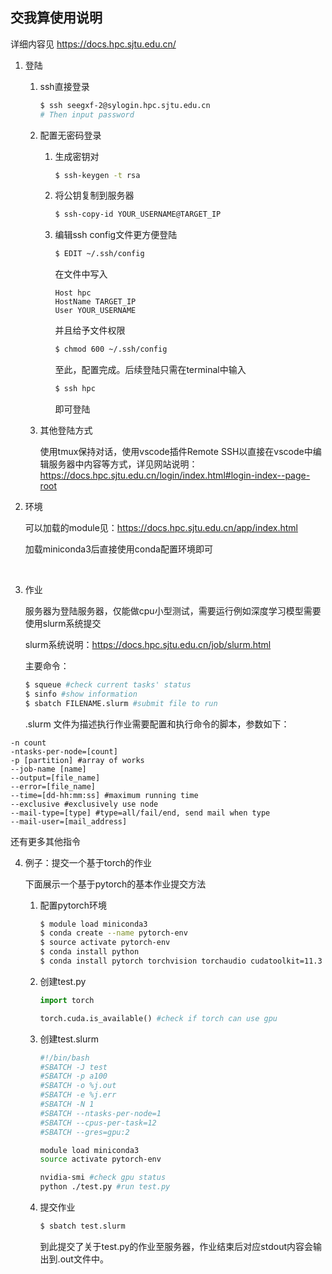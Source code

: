## 交我算使用说明

详细内容见 https://docs.hpc.sjtu.edu.cn/

1. 登陆 

   1. ssh直接登录

      ```bash
      $ ssh seegxf-2@sylogin.hpc.sjtu.edu.cn
      # Then input password
      ```

   2. 配置无密码登录

      1. 生成密钥对

         ```bash
         $ ssh-keygen -t rsa
         ```

      2. 将公钥复制到服务器

         ```bash
         $ ssh-copy-id YOUR_USERNAME@TARGET_IP
         ```

      3. 编辑ssh config文件更方便登陆

         ```bash
         $ EDIT ~/.ssh/config
         ```

         在文件中写入

         ```
         Host hpc
         HostName TARGET_IP
         User YOUR_USERNAME
         ```

         并且给予文件权限

         ```bash
         $ chmod 600 ~/.ssh/config
         ```

         至此，配置完成。后续登陆只需在terminal中输入

         ```bash
         $ ssh hpc
         ```

         即可登陆

   3. 其他登陆方式

      使用tmux保持对话，使用vscode插件Remote SSH以直接在vscode中编辑服务器中内容等方式，详见网站说明：https://docs.hpc.sjtu.edu.cn/login/index.html#login-index--page-root

2. 环境

   可以加载的module见：https://docs.hpc.sjtu.edu.cn/app/index.html

   加载miniconda3后直接使用conda配置环境即可

​	

3. 作业

   服务器为登陆服务器，仅能做cpu小型测试，需要运行例如深度学习模型需要使用slurm系统提交

   slurm系统说明：https://docs.hpc.sjtu.edu.cn/job/slurm.html

   主要命令：

   ```bash
   $ squeue #check current tasks' status
   $ sinfo #show information
   $ sbatch FILENAME.slurm #submit file to run
   ```

   .slurm 文件为描述执行作业需要配置和执行命令的脚本，参数如下：

```
-n count 
-ntasks-per-node=[count]
-p [partition] #array of works
--job-name [name]
--output=[file_name]
--error=[file_name]
--time=[dd-hh:mm:ss] #maximum running time
--exclusive #exclusively use node
--mail-type=[type] #type=all/fail/end, send mail when type
--mail-user=[mail_address]
```

还有更多其他指令



4. 例子：提交一个基于torch的作业

   下面展示一个基于pytorch的基本作业提交方法

   1. 配置pytorch环境

      ```bash
      $ module load miniconda3
      $ conda create --name pytorch-env
      $ source activate pytorch-env
      $ conda install python
      $ conda install pytorch torchvision torchaudio cudatoolkit=11.3 -c pytorch
      ```

   2. 创建test.py

      ```python
      import torch
      
      torch.cuda.is_available() #check if torch can use gpu
      ```

      

   3. 创建test.slurm

      ```bash
      #!/bin/bash
      #SBATCH -J test
      #SBATCH -p a100
      #SBATCH -o %j.out
      #SBATCH -e %j.err
      #SBATCH -N 1
      #SBATCH --ntasks-per-node=1
      #SBATCH --cpus-per-task=12
      #SBATCH --gres=gpu:2
      
      module load miniconda3
      source activate pytorch-env
      
      nvidia-smi #check gpu status
      python ./test.py #run test.py
      ```

   4. 提交作业

      ```bash
      $ sbatch test.slurm
      ```

      到此提交了关于test.py的作业至服务器，作业结束后对应stdout内容会输出到.out文件中。
